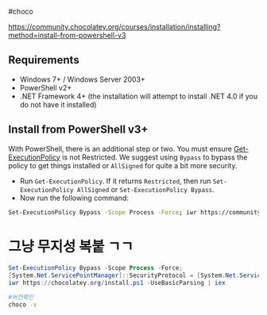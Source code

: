 #choco


https://community.chocolatey.org/courses/installation/installing?method=install-from-powershell-v3

## Requirements

- Windows 7+ / Windows Server 2003+
- PowerShell v2+
- .NET Framework 4+ (the installation will attempt to install .NET 4.0 if you do not have it installed)
## Install from PowerShell v3+

With PowerShell, there is an additional step or two. You must ensure [Get-ExecutionPolicy](https://go.microsoft.com/fwlink/?LinkID=135170) is not Restricted. We suggest using `Bypass` to bypass the policy to get things installed or `AllSigned` for quite a bit more security.

- Run `Get-ExecutionPolicy`. If it returns `Restricted`, then run `Set-ExecutionPolicy AllSigned` or `Set-ExecutionPolicy Bypass`.
- Now run the following command:
```sh
Set-ExecutionPolicy Bypass -Scope Process -Force; iwr https://community.chocolatey.org/install.ps1 -UseBasicParsing | iex
```


# 그냥 무지성 복붙 ㄱㄱ
```powershell
Set-ExecutionPolicy Bypass -Scope Process -Force;
[System.Net.ServicePointManager]::SecurityProtocol = [System.Net.ServicePointManager]::SecurityProtocol -bor 3072;
iwr https://chocolatey.org/install.ps1 -UseBasicParsing | iex
```

```sh
#버전확인
choco -v
```